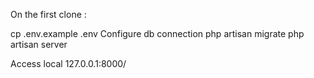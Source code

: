 On the first clone :

cp .env.example .env
Configure db connection
php artisan migrate
php artisan server


Access local 127.0.0.1:8000/
